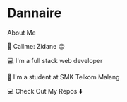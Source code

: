 # Dannaire
About Me

🧕 Callme: Zidane 😊

💻 I'm a full stack web developer

🏫 I'm a student at SMK Telkom Malang








💻 Check Out My Repos ⬇️
